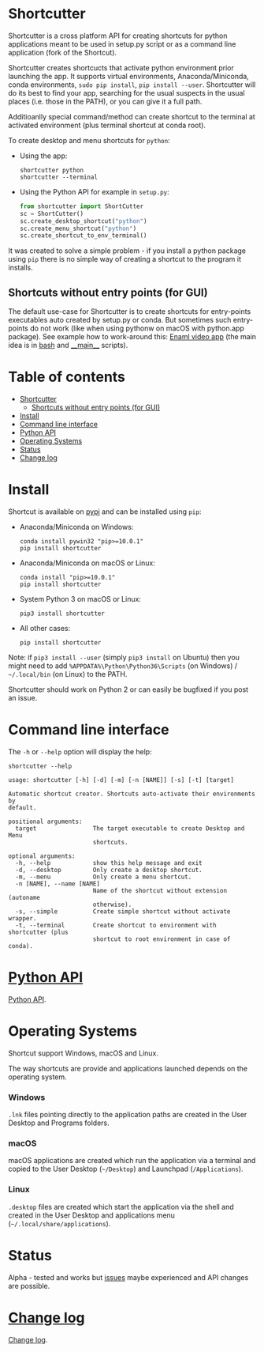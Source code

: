 Shortcutter
===========

Shortcutter is a cross platform API for creating shortcuts for python applications meant to be used in setup.py script or as a command line application (fork of the Shortcut).

Shortcutter creates shortcucts that activate python environment prior launching the app. It supports virtual environments, Anaconda/Miniconda, conda environments, `sudo pip install`, `pip install --user`. Shortcutter will do its best to find your app, searching for the usual suspects in the usual places (i.e. those in the PATH), or you can give it a full path.

Additioanlly special command/method can create shortcut to the terminal at activated environment (plus terminal shortcut at conda root).

To create desktop and menu shortcuts for `python`:

- Using the app:
  ```
  shortcutter python
  shortcutter --terminal
  ```
- Using the Python API for example in `setup.py`:
  ```py
  from shortcutter import ShortCutter
  sc = ShortCutter()
  sc.create_desktop_shortcut("python")
  sc.create_menu_shortcut("python")
  sc.create_shortcut_to_env_terminal()
  ```

It was created to solve a simple problem - if you install a python package using `pip` there is no simple way of creating a shortcut to the program it installs.


Shortcuts without entry points (for GUI)
----------------------------------------

The default use-case for Shortcutter is to create shortcuts for entry-points executables auto created by setup.py or conda. But sometimes such entry-points do not work (like when using pythonw on macOS with python.app package). See example how to work-around this: [Enaml video app](https://github.com/kiwi0fruit/enaml-video-app) (the main idea is in [bash](https://github.com/kiwi0fruit/enaml-video-app/blob/master/enaml-video-app/scripts/enaml-video-appw) and [\_\_main\_\_](https://github.com/kiwi0fruit/enaml-video-app/blob/master/enaml-video-app/enaml_video_app/gui/__main__.py) scripts).


Table of contents
=================

* [Shortcutter](#shortcutter)
  * [Shortcuts without entry points (for GUI)](#shortcuts-without-entry-points-for-gui)
* [Install](#install)
* [Command line interface](#command-line-interface)
* [Python API](#python-api)
* [Operating Systems](#operating-systems)
* [Status](#status)
* [Change log](#change-log)


Install
=======

Shortcut is available on [pypi](https://pypi.python.org/pypi/shortcutter) and can be installed using `pip`:

- Anaconda/Miniconda on Windows:
  ```
  conda install pywin32 "pip>=10.0.1"
  pip install shortcutter
  ```
- Anaconda/Miniconda on macOS or Linux:
  ```
  conda install "pip>=10.0.1"
  pip install shortcutter
  ```
- System Python 3 on macOS or Linux:
  ```
  pip3 install shortcutter
  ```
- All other cases:
  ```
  pip install shortcutter
  ```
Note: if `pip3 install --user` (simply `pip3 install` on Ubuntu) then you might need to add `%APPDATA%\Python\Python36\Scripts` (on Windows) / `~/.local/bin` (on Linux) to the PATH.

Shortcutter should work on Python 2 or can easily be bugfixed if you post an issue.


Command line interface
======================

The `-h` or `--help` option will display the help:
```
shortcutter --help
```

```
usage: shortcutter [-h] [-d] [-m] [-n [NAME]] [-s] [-t] [target]

Automatic shortcut creator. Shortcuts auto-activate their environments by 
default.

positional arguments:
  target                The target executable to create Desktop and Menu
                        shortcuts.

optional arguments:
  -h, --help            show this help message and exit
  -d, --desktop         Only create a desktop shortcut.
  -m, --menu            Only create a menu shortcut.
  -n [NAME], --name [NAME]
                        Name of the shortcut without extension (autoname
                        otherwise).
  -s, --simple          Create simple shortcut without activate wrapper.
  -t, --terminal        Create shortcut to environment with shortcutter (plus
                        shortcut to root environment in case of conda).
```


[Python API](https://github.com/kiwi0fruit/shortcutter/blob/master/api.rst)
=========================

[Python API](https://github.com/kiwi0fruit/shortcutter/blob/master/api.rst).


Operating Systems
=================

Shortcut support Windows, macOS and Linux.

The way shortcuts are provide and applications launched depends on the operating system.

### Windows 

`.lnk` files pointing directly to the application paths are created in the User Desktop and Programs folders.

### macOS

macOS applications are created which run the application via a terminal and copied to the User Desktop (`~/Desktop`) and Launchpad (`/Applications`).

### Linux

`.desktop` files are created which start the application via the shell and created in the User Desktop and applications menu (`~/.local/share/applications`).


Status
======

Alpha - tested and works but
[issues](https://github.com/kiwi0fruit/shortcutter/issues) maybe
experienced and API changes are possible.


[Change log](https://github.com/kiwi0fruit/shortcutter/blob/master/CHANGE_LOG.md)
===========================

[Change log](https://github.com/kiwi0fruit/shortcutter/blob/master/CHANGE_LOG.md).
